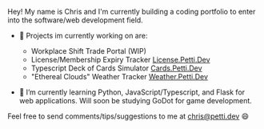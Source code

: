 Hey! My name is Chris and I'm currently building a coding portfolio to enter into the software/web development field.

- 🔭 Projects im currently working on are:
   - Workplace Shift Trade Portal (WIP)
   - License/Membership Expiry Tracker [License.Petti.Dev](https://license.petti.dev/)
   - Typescript Deck of Cards Simulator [Cards.Petti.Dev](https://cards.petti.dev/)
   - "Ethereal Clouds" Weather Tracker [Weather.Petti.Dev](https://weather.petti.dev/)

- 🌱 I’m currently learning Python, JavaScript/Typescript, and Flask for web applications. Will soon be studying GoDot for game development.

Feel free to send comments/tips/suggestions to me at chris@petti.dev 😄
